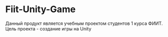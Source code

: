 # Fiit-Unity-Game
Данный продукт является учебным проектом студентов 1 курса ФИИТ. Цель проекта - создание игры на Unity
